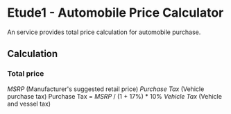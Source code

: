 Etude1 - Automobile Price Calculator
====================================

An service provides total price calculation for automobile purchase.

Calculation
-----------

### Total price

_MSRP_ (Manufacturer's suggested retail price)
_Purchase Tax_ (Vehicle purchase tax)
    Purchase Tax = _MSRP_ / (1 + 17%) * 10%
_Vehicle Tax_ (Vehicle and vessel tax)
